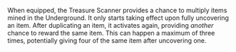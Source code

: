 When equipped, the Treasure Scanner provides a chance to multiply items mined in the Underground. It only starts taking effect upon fully uncovering an item. After duplicating an item, it activates again, providing *another* chance to reward the same item. This can happen a maximum of three times, potentially giving four of the same item after uncovering one.